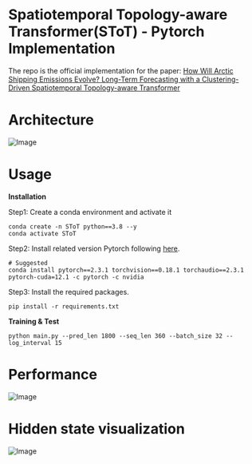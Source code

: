 # Spatiotemporal Topology-aware Transformer(SToT) - Pytorch Implementation
The repo is the official implementation for the paper: [How Will Arctic Shipping Emissions Evolve? Long-Term Forecasting with a Clustering-Driven Spatiotemporal Topology-aware Transformer](https://papers.ssrn.com/sol3/papers.cfm?abstract_id=5373225)

# Architecture
![Image](https://github.com/user-attachments/assets/b8dfbf23-8cba-42eb-930c-f7fed18b9fdb)

# Usage
**Installation**

Step1: Create a conda environment and activate it
```
conda create -n SToT python==3.8 --y
conda activate SToT
```
Step2: Install related version Pytorch following [here](https://pytorch.org/get-started/previous-versions/).
```
# Suggested
conda install pytorch==2.3.1 torchvision==0.18.1 torchaudio==2.3.1 pytorch-cuda=12.1 -c pytorch -c nvidia
```
Step3: Install the required packages.
```
pip install -r requirements.txt
```

**Training & Test**
```
python main.py --pred_len 1800 --seq_len 360 --batch_size 32 --log_interval 15 
```

# Performance
![Image](https://github.com/user-attachments/assets/5a76a24b-6576-4a51-b955-4193e3621ef6)

# Hidden state visualization
![Image](https://github.com/user-attachments/assets/2e8ab030-e8c0-45ea-b647-d368a42b8f6b)
